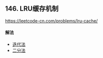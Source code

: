 ## 146. LRU缓存机制

https://leetcode-cn.com/problems/lru-cache/


#### 解法  

* [迭代法](_1.py)
* [二分法](_2.py)

